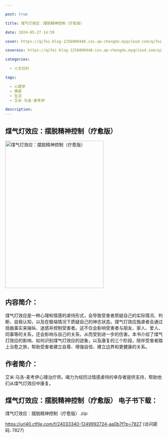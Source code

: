 ```yaml
---

post: true

title: 煤气灯效应：摆脱精神控制（疗愈版）

date: 2024-05-27 14:59

cover: https://qifei-blog-1256009448.cos.ap-chengdu.myqcloud.com/qifei-blog/66109f5668eb9357130193ee.jpg

coveross: https://qifei-blog-1256009448.cos.ap-chengdu.myqcloud.com/qifei-blog/66109f5668eb9357130193ee.jpg

categories:

  - 人文社科

tags:

  - 心理学
  - 情感
  - 生活
  - 艾米·马洛-麦考伊

description:
---
```


## 煤气灯效应：摆脱精神控制（疗愈版）
<img alt="煤气灯效应：摆脱精神控制（疗愈版） " class="aligncenter loading" data-was-processed="true" decoding="async" fetchpriority="high" height="471" src="https://qifei-blog-1256009448.cos.ap-chengdu.myqcloud.com/qifei-blog/66109f5668eb9357130193ee.jpg " style="cursor: zoom-in;" width="314"/>

## 内容简介：

煤气灯效应是一种心理和情感的虐待形式，会导致受害者质疑自己的实际情况、判断、自我认知，以及在极端情况下质疑自己的神志状态。煤气灯效应施虐者会通过扭曲事实来操纵、迷惑并控制受害者。这不仅会影响受害者与朋友、家人、爱人、同事等的关系，还会影响与自己的关系，从而受到进一步的伤害。本书介绍了煤气灯效应的影响、如何识别煤气灯效应的迹象，以及康复的三个阶段，陪伴受害者踏上治愈之旅，帮助受害者建立自尊、增强自信、建立边界和更健康的关系。

## 作者简介：

艾米·马洛-麦考伊心理治疗师。竭力为经历过情感虐待的幸存者提供支持，帮助他们从煤气灯效应中康复。

## 煤气灯效应：摆脱精神控制（疗愈版） 电子书下载：
煤气灯效应：摆脱精神控制（疗愈版）.zip: 

https://url40.ctfile.com/f/24033340-1249992724-aa0b7f?p=7827 (访问密码: 7827)
